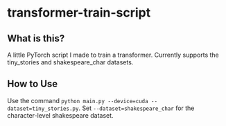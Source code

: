 # transformer-train-script

## What is this?
A little PyTorch script I made to train a transformer.
Currently supports the tiny_stories and shakespeare_char datasets.

## How to Use
Use the command `python main.py --device=cuda --dataset=tiny_stories.py`. Set `--dataset=shakespeare_char` for the character-level shakespeare dataset.
